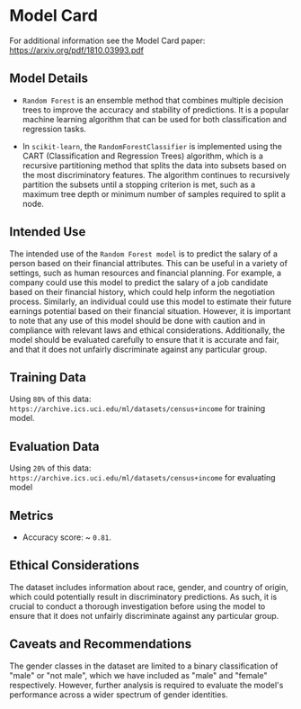 # Model Card

For additional information see the Model Card paper: https://arxiv.org/pdf/1810.03993.pdf

## Model Details
- `Random Forest` is an ensemble method that combines multiple decision trees to improve the accuracy and stability of predictions. It is a popular machine learning algorithm that can be used for both classification and regression tasks.

- In `scikit-learn`, the `RandomForestClassifier` is implemented using the CART (Classification and Regression Trees) algorithm, which is a recursive partitioning method that splits the data into subsets based on the most discriminatory features. The algorithm continues to recursively partition the subsets until a stopping criterion is met, such as a maximum tree depth or minimum number of samples required to split a node.

## Intended Use
The intended use of the `Random Forest model` is to predict the salary of a person based on their financial attributes. This can be useful in a variety of settings, such as human resources and financial planning. For example, a company could use this model to predict the salary of a job candidate based on their financial history, which could help inform the negotiation process. Similarly, an individual could use this model to estimate their future earnings potential based on their financial situation. However, it is important to note that any use of this model should be done with caution and in compliance with relevant laws and ethical considerations. Additionally, the model should be evaluated carefully to ensure that it is accurate and fair, and that it does not unfairly discriminate against any particular group.

## Training Data
Using `80%` of this data: `https://archive.ics.uci.edu/ml/datasets/census+income` for training model.

## Evaluation Data
Using `20%` of this data: `https://archive.ics.uci.edu/ml/datasets/census+income` for evaluating model

## Metrics
- Accuracy score: ~ `0.81`.

## Ethical Considerations
The dataset includes information about race, gender, and country of origin, which could potentially result in discriminatory predictions. As such, it is crucial to conduct a thorough investigation before using the model to ensure that it does not unfairly discriminate against any particular group.

## Caveats and Recommendations
The gender classes in the dataset are limited to a binary classification of "male" or "not male", which we have included as "male" and "female" respectively. However, further analysis is required to evaluate the model's performance across a wider spectrum of gender identities.
